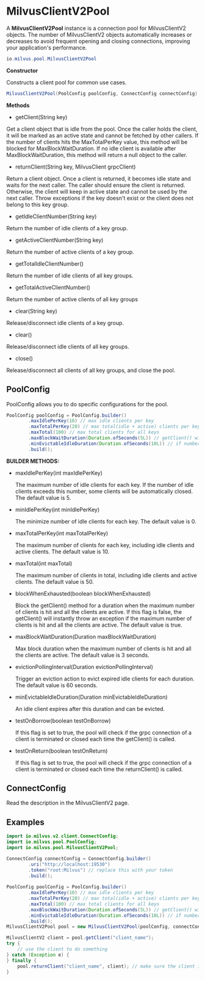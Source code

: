 # MilvusClientV2Pool

A **MilvusClientV2Pool** instance is a connection pool for MilvusClientV2 objects. The number of MilvusClientV2 objects automatically increases or decreases to avoid frequent opening and closing connections, improving your application's performance.

```java
io.milvus.pool.MilvusClientV2Pool
```

**Constructor**

Constructs a client pool for common use cases.

```java
MilvusClientV2Pool(PoolConfig poolConfig, ConnectConfig connectConfig);
```

**Methods**

- getClient(String key)

Get a client object that is idle from the pool.
Once the caller holds the client, it will be marked as an active state and cannot be fetched by other callers.
If the number of clients hits the MaxTotalPerKey value, this method will be blocked for MaxBlockWaitDuration.
If no idle client is available after MaxBlockWaitDuration, this method will return a null object to the caller.

- returnClient(String key, MilvusClient grpcClient)

Return a client object. Once a client is returned, it becomes idle state and waits for the next caller.
The caller should ensure the client is returned. Otherwise, the client will keep in active state and cannot be used by the next caller.
Throw exceptions if the key doesn't exist or the client does not belong to this key group.

- getIdleClientNumber(String key)

Return the number of idle clients of a key group.

- getActiveClientNumber(String key)

Return the number of active clients of a key group.

- getTotalIdleClientNumber()

Return the number of idle clients of all key groups.

- getTotalActiveClientNumber()

Return the number of active clients of all key groups

- clear(String key)

Release/disconnect idle clients of a key group.

- clear()

Release/disconnect idle clients of all key groups.

- close()

Release/disconnect all clients of all key groups, and close the pool.

## PoolConfig

PoolConfig allows you to do specific configurations for the pool.

```java
PoolConfig poolConfig = PoolConfig.builder()
        .maxIdlePerKey(10) // max idle clients per key
        .maxTotalPerKey(20) // max total(idle + active) clients per key
        .maxTotal(100) // max total clients for all keys
        .maxBlockWaitDuration(Duration.ofSeconds(5L)) // getClient() will wait 5 seconds if no idle client available
        .minEvictableIdleDuration(Duration.ofSeconds(10L)) // if number of idle clients is larger than maxIdlePerKey, redundant idle clients will be evicted after 10 seconds
        .build();
```

**BUILDER METHODS:**

- maxIdlePerKey(int maxIdlePerKey)

    The maximum number of idle clients for each key. If the number of idle clients exceeds this number, some clients will be automatically closed. The default value is 5.

- minIdlePerKey(int minIdlePerKey)

    The minimize number of idle clients for each key. The default value is 0.

- maxTotalPerKey(int maxTotalPerKey)

    The maximum number of clients for each key, including idle clients and active clients. The default value is 10.

- maxTotal(int maxTotal)

    The maximum number of clients in total, including idle clients and active clients. The default value is 50.

- blockWhenExhausted(boolean blockWhenExhausted)

    Block the getClient() method for a duration when the maximum number of clients is hit and all the clients are active. If this flag is false, the getClient() will instantly throw an exception if  the maximum number of clients is hit and all the clients are active. The default value is true.

- maxBlockWaitDuration(Duration maxBlockWaitDuration)

    Max block duration when the maximum number of clients is hit and all the clients are active. The default value is 3 seconds.

- evictionPollingInterval(Duration evictionPollingInterval)

    Trigger an eviction action to evict expired idle clients for each duration. The default value is 60 seconds.

- minEvictableIdleDuration(Duration minEvictableIdleDuration)

    An idle client expires after this duration and can be evicted.

- testOnBorrow(boolean testOnBorrow)

    If this flag is set to true, the pool will check if the grpc connection of a client is terminated or closed each time the getClient() is called.

- testOnReturn(boolean testOnReturn)

    If this flag is set to true, the pool will check if the grpc connection of a client is terminated or closed each time the returnClient() is called.

## ConnectConfig

Read the description in the MilvusClientV2 page.

## Examples

```java
import io.milvus.v2.client.ConnectConfig;
import io.milvus.pool.PoolConfig;
import io.milvus.pool.MilvusClientV2Pool;

ConnectConfig connectConfig = ConnectConfig.builder()
        .uri("http://localhost:19530")
        .token("root:Milvus") // replace this with your token
        .build();
        
PoolConfig poolConfig = PoolConfig.builder()
        .maxIdlePerKey(10) // max idle clients per key
        .maxTotalPerKey(20) // max total(idle + active) clients per key
        .maxTotal(100) // max total clients for all keys
        .maxBlockWaitDuration(Duration.ofSeconds(5L)) // getClient() will wait 5 seconds if no idle client available
        .minEvictableIdleDuration(Duration.ofSeconds(10L)) // if number of idle clients is larger than maxIdlePerKey, redundant idle clients will be evicted after 10 seconds
        .build();
MilvusClientV2Pool pool = new MilvusClientV2Pool(poolConfig, connectConfig);

MilvusClientV2 client = pool.getClient("client_name");
try {
    // use the client to do something
} catch (Exception e) {
} finally {
    pool.returnClient("client_name", client); // make sure the client is returned after use
}
```

